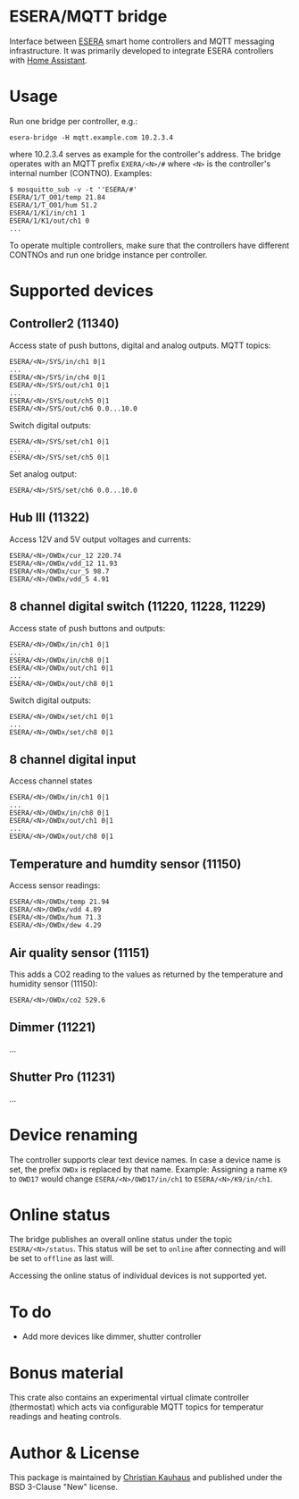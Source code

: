 ESERA/MQTT bridge
=================

Interface between [ESERA](https://www.esera.de/) smart home controllers and MQTT
messaging infrastructure. It was primarily developed to integrate ESERA
controllers with [Home Assistant](https://www.home-assistant.io/).


Usage
=====

Run one bridge per controller, e.g.:

    esera-bridge -H mqtt.example.com 10.2.3.4

where 10.2.3.4 serves as example for the controller's address. The bridge
operates with an MQTT prefix `EXERA/<N>/#` where `<N>` is the controller's
internal number (CONTNO). Examples:

    $ mosquitto_sub -v -t ''ESERA/#'
    ESERA/1/T_O01/temp 21.84
    ESERA/1/T_O01/hum 51.2
    ESERA/1/K1/in/ch1 1
    ESERA/1/K1/out/ch1 0
    ...

To operate multiple controllers, make sure that the controllers have different
CONTNOs and run one bridge instance per controller.


Supported devices
=================

Controller2 (11340)
-------------------

Access state of push buttons, digital and analog outputs. MQTT topics:

    ESERA/<N>/SYS/in/ch1 0|1
    ...
    ESERA/<N>/SYS/in/ch4 0|1
    ESERA/<N>/SYS/out/ch1 0|1
    ...
    ESERA/<N>/SYS/out/ch5 0|1
    ESERA/<N>/SYS/out/ch6 0.0...10.0

Switch digital outputs:

    ESERA/<N>/SYS/set/ch1 0|1
    ...
    ESERA/<N>/SYS/set/ch5 0|1

Set analog output:

    ESERA/<N>/SYS/set/ch6 0.0...10.0


Hub III (11322)
---------------

Access 12V and 5V output voltages and currents:

    ESERA/<N>/OWDx/cur_12 220.74
    ESERA/<N>/OWDx/vdd_12 11.93
    ESERA/<N>/OWDx/cur_5 98.7
    ESERA/<N>/OWDx/vdd_5 4.91


8 channel digital switch (11220, 11228, 11229)
----------------------------------------------

Access state of push buttons and outputs:

    ESERA/<N>/OWDx/in/ch1 0|1
    ...
    ESERA/<N>/OWDx/in/ch8 0|1
    ESERA/<N>/OWDx/out/ch1 0|1
    ...
    ESERA/<N>/OWDx/out/ch8 0|1

Switch digital outputs:

    ESERA/<N>/OWDx/set/ch1 0|1
    ...
    ESERA/<N>/OWDx/set/ch8 0|1


8 channel digital input
-----------------------

Access channel states

    ESERA/<N>/OWDx/in/ch1 0|1
    ...
    ESERA/<N>/OWDx/in/ch8 0|1
    ESERA/<N>/OWDx/out/ch1 0|1
    ...
    ESERA/<N>/OWDx/out/ch8 0|1


Temperature and humdity sensor (11150)
--------------------------------------

Access sensor readings:

    ESERA/<N>/OWDx/temp 21.94
    ESERA/<N>/OWDx/vdd 4.89
    ESERA/<N>/OWDx/hum 71.3
    ESERA/<N>/OWDx/dew 4.29

Air quality sensor (11151)
--------------------------

This adds a CO2 reading to the values as returned by the temperature and
humidity sensor (11150):

    ESERA/<N>/OWDx/co2 529.6


Dimmer (11221)
--------------

...

Shutter Pro (11231)
-------------------

...

Device renaming
===============

The controller supports clear text device names. In case a device name is set,
the prefix `OWDx` is replaced by that name. Example: Assigning a name `K9` to
`OWD17` would change `ESERA/<N>/OWD17/in/ch1` to `ESERA/<N>/K9/in/ch1`.


Online status
=============

The bridge publishes an overall online status under the topic
`ESERA/<N>/status`. This status will be set to `online` after connecting and
will be set to `offline` as last will.

Accessing the online status of individual devices is not supported yet.


To do
=====

- Add more devices like dimmer, shutter controller


Bonus material
==============

This crate also contains an experimental virtual climate controller (thermostat)
which acts via configurable MQTT topics for temperatur readings and heating
controls.


Author & License
================

This package is maintained by [Christian Kauhaus](mailto:christian@kauhaus.de)
and published under the BSD 3-Clause "New" license.
